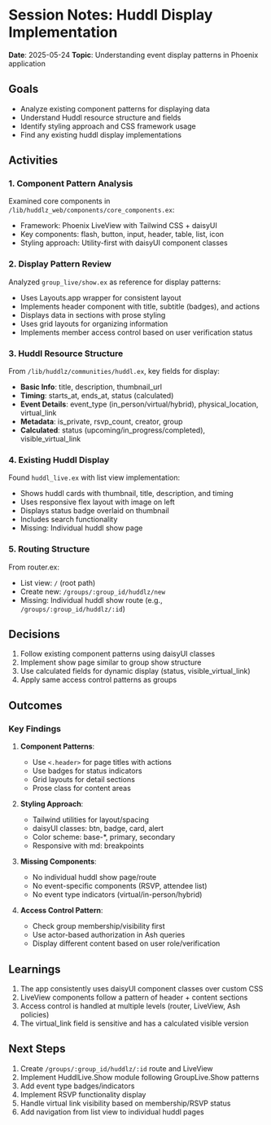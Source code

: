 # Session Notes: Huddl Display Implementation
**Date**: 2025-05-24
**Topic**: Understanding event display patterns in Phoenix application

## Goals
- Analyze existing component patterns for displaying data
- Understand Huddl resource structure and fields
- Identify styling approach and CSS framework usage
- Find any existing huddl display implementations

## Activities

### 1. Component Pattern Analysis
Examined core components in `/lib/huddlz_web/components/core_components.ex`:
- Framework: Phoenix LiveView with Tailwind CSS + daisyUI
- Key components: flash, button, input, header, table, list, icon
- Styling approach: Utility-first with daisyUI component classes

### 2. Display Pattern Review
Analyzed `group_live/show.ex` as reference for display patterns:
- Uses Layouts.app wrapper for consistent layout
- Implements header component with title, subtitle (badges), and actions
- Displays data in sections with prose styling
- Uses grid layouts for organizing information
- Implements member access control based on user verification status

### 3. Huddl Resource Structure
From `/lib/huddlz/communities/huddl.ex`, key fields for display:
- **Basic Info**: title, description, thumbnail_url
- **Timing**: starts_at, ends_at, status (calculated)
- **Event Details**: event_type (in_person/virtual/hybrid), physical_location, virtual_link
- **Metadata**: is_private, rsvp_count, creator, group
- **Calculated**: status (upcoming/in_progress/completed), visible_virtual_link

### 4. Existing Huddl Display
Found `huddl_live.ex` with list view implementation:
- Shows huddl cards with thumbnail, title, description, and timing
- Uses responsive flex layout with image on left
- Displays status badge overlaid on thumbnail
- Includes search functionality
- Missing: Individual huddl show page

### 5. Routing Structure
From router.ex:
- List view: `/` (root path)
- Create new: `/groups/:group_id/huddlz/new`
- Missing: Individual huddl show route (e.g., `/groups/:group_id/huddlz/:id`)

## Decisions
1. Follow existing component patterns using daisyUI classes
2. Implement show page similar to group show structure
3. Use calculated fields for dynamic display (status, visible_virtual_link)
4. Apply same access control patterns as groups

## Outcomes
### Key Findings
1. **Component Patterns**:
   - Use `<.header>` for page titles with actions
   - Use badges for status indicators
   - Grid layouts for detail sections
   - Prose class for content areas

2. **Styling Approach**:
   - Tailwind utilities for layout/spacing
   - daisyUI classes: btn, badge, card, alert
   - Color scheme: base-*, primary, secondary
   - Responsive with md: breakpoints

3. **Missing Components**:
   - No individual huddl show page/route
   - No event-specific components (RSVP, attendee list)
   - No event type indicators (virtual/in-person/hybrid)

4. **Access Control Pattern**:
   - Check group membership/visibility first
   - Use actor-based authorization in Ash queries
   - Display different content based on user role/verification

## Learnings
1. The app consistently uses daisyUI component classes over custom CSS
2. LiveView components follow a pattern of header + content sections
3. Access control is handled at multiple levels (router, LiveView, Ash policies)
4. The virtual_link field is sensitive and has a calculated visible version

## Next Steps
1. Create `/groups/:group_id/huddlz/:id` route and LiveView
2. Implement HuddlLive.Show module following GroupLive.Show patterns
3. Add event type badges/indicators
4. Implement RSVP functionality display
5. Handle virtual link visibility based on membership/RSVP status
6. Add navigation from list view to individual huddl pages